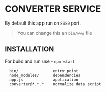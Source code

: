 CONVERTER SERVICE
=============================

By default this app run on `8080` port.

> You can change this an `bin/www` file

INSTALLATION
------------

For build and run use - `npm start`

      bin/               entry point
      node_modules/      dependencies
      app.js             application
      converter@*.*.*    normalize data script

